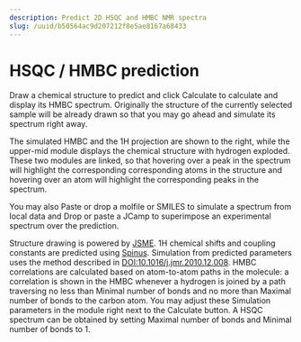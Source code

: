 ```yaml
---
description: Predict 2D HSQC and HMBC NMR spectra
slug: /uuid/b50564ac9d207212f8e5ae8167a68433
---
```


# HSQC / HMBC prediction

Draw a chemical structure to predict and click Calculate to calculate and display its HMBC spectrum. Originally the structure of the currently selected sample will be already drawn so that you may go ahead and simulate its spectrum right away.

The simulated HMBC and the 1H projection are shown to the right, while the upper-mid module displays the chemical structure with hydrogen exploded. These two modules are linked, so that hovering over a peak in the spectrum will highlight the corresponding corresponding atoms in the structure and hovering over an atom will highlight the corresponding peaks in the spectrum.

You may also Paste or drop a molfile or SMILES to simulate a spectrum from local data and Drop or paste a JCamp to superimpose an experimental spectrum over the prediction.

Structure drawing is powered by [JSME](http://peter-ertl.com/jsme/). 1H chemical shifts and coupling constants are predicted using [Spinus](http://www2.chemie.uni-erlangen.de/services/spinus/). Simulation from predicted parameters uses the method described in [DOI:10.1016/j.jmr.2010.12.008](http://www.sciencedirect.com/science/article/pii/S1090780710004003). HMBC correlations are calculated based on atom-to-atom paths in the molecule: a correlation is shown in the HMBC whenever a hydrogen is joined by a path traversing no less than Minimal number of bonds and no more than Maximal number of bonds to the carbon atom. You may adjust these Simulation parameters in the module right next to the Calculate button. A HSQC spectrum can be obtained by setting Maximal number of bonds and Minimal number of bonds to 1.
